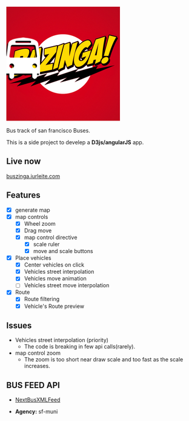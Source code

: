 ![](/app/assets/img/logo.jpg)

Bus track of san francisco Buses.

This is a side project to develep a **D3js/angularJS** app.

## Live now

[buszinga.iurleite.com](http://buszinga.iurleite.com)

## Features
- [X] generate map
- [X] map controls
    - [X] Wheel zoom
    - [X] Drag move
    - [X] map control directive
        - [X] scale ruler
        - [X] move and scale buttons
- [X] Place vehicles
    - [X] Center vehicles on click
    - [X] Vehicles street interpolation
    - [X] Vehicles move animation
    - [ ] Vehicles street move interpolation
- [X] Route
    - [X] Route filtering
    - [X] Vehicle's Route preview

## Issues
- Vehicles street interpolation (priority)
    - The code is breaking in few api calls(rarely).
- map control zoom
    - The zoom is too short near draw scale and too fast as the scale increases.

## BUS FEED API

- [NextBusXMLFeed](http://www.nextbus.com/xmlFeedDocs/NextBusXMLFeed.pdf)

- **Agency:** sf-muni
